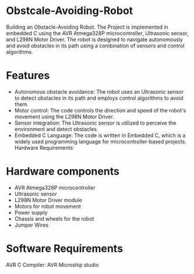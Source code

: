 # Obstcale-Avoiding-Robot
Building an Obstacle-Avoiding Robot.
The Project is implemented in embedded C using the AVR Atmega328P microcontroller, Ultrasonic sensor, and L298N Motor Driver. The robot is designed to navigate autonomously and avoid obstacles in its path using a combination of sensors and control algorithms.



# Features

* Autonomous obstacle avoidance: The robot uses an Ultrasonic sensor to detect obstacles in its path and employs control algorithms to avoid them.
* Motor control: The code controls the direction and speed of the robot's movement using the L298N Motor Driver.
* Sensor integration: The Ultrasonic sensor is utilized to perceive the environment and detect obstacles.
* Embedded C Language: The code is written in Embedded C, which is a widely used programming language for microcontroller-based projects.
 Hardware Requirements

# Hardware components

* AVR Atmega328P microcontroller
* Ultrasonic sensor
* L298N Motor Driver module
* Motors for robot movement
* Power supply
* Chassis and wheels for the robot
* Jumper Wires

# Software Requirements

AVR C Compiler: AVR Microship studio 
